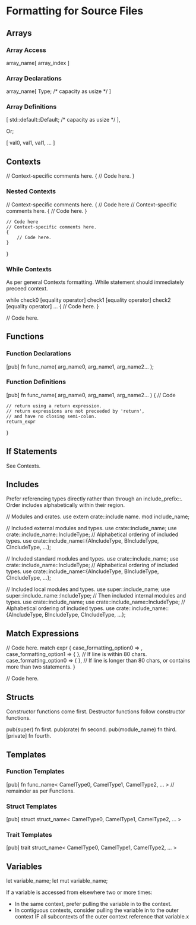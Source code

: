 # Formatting for Source Files

## Arrays

### Array Access

array_name[ array_index ]

### Array Declarations

array_name[ Type; /* capacity as usize */ ]

### Array Definitions

[ std::default::Default; /* capacity as usize */ ],

Or;

[ val0, val1, val1, ... ]

## Contexts

// Context-specific comments here.
{
    // Code here.
}

### Nested Contexts

// Context-specific comments here.
{
    // Code here
    // Context-specific comments here.
    {
        // Code here.
    }

    // Code here
    // Context-specific comments here.
    {
        // Code here.
    }
}

### While Contexts

As per general Contexts formatting. While statement should immediately preceed context.

while check0 [equality operator]
    check1 [equality operator]
    check2 [equality operator]
    ...
{
    // Code here.
}

// Code here.

## Functions

### Function Declarations

[pub] fn func_name( arg_name0, arg_name1, arg_name2... );

### Function Definitions

[pub] fn func_name( arg_name0, arg_name1, arg_name2... )
{
    // Code

    // return using a return expression.
    // return expressions are not preceeded by 'return',
    // and have no closing semi-colon.
    return_expr
}

## If Statements

See Contexts.

## Includes

Prefer referencing types directly rather than through an include_prefix::.
Order includes alphabetically within their region.

// Modules and crates.
use extern crate::include name.
mod include_name;

// Included external modules and types.
use crate::include_name;
use crate::include_name::IncludeType;
// Alphabetical ordering of included types.
use crate::include_name::{AIncludeType, BIncludeType, CIncludeType, ...};

// Included standard modules and types.
use crate::include_name;
use crate::include_name::IncludeType;
// Alphabetical ordering of included types.
use crate::include_name::{AIncludeType, BIncludeType, CIncludeType, ...};

// Included local modules and types.
use super::include_name;
use super::include_name::IncludeType;
// Then included internal modules and types.
use crate::include_name;
use crate::include_name::IncludeType;
// Alphabetical ordering of included types.
use crate::include_name::{AIncludeType, BIncludeType, CIncludeType, ...};

## Match Expressions

// Code here.
match expr {
    case_formatting_option0 => ,
    case_formatting_option1 => { }, // If line is within 80 chars.
    case_formatting_option0 => {
    }, // If line is longer than 80 chars, or contains more than two statements.
}

// Code here.

## Structs

Constructor functions come first.
Destructor functions follow constructor functions.

pub(super) fn first.
pub(crate) fn second.
pub(module_name) fn third.
[private] fn fourth.

## Templates

### Function Templates

[pub] fn func_name< CamelType0, CamelType1, CamelType2, ... > // remainder as per Functions.

### Struct Templates

[pub] struct struct_name< CamelType0, CamelType1, CamelType2, ... >

### Trait Templates

[pub] trait struct_name< CamelType0, CamelType1, CamelType2, ... >

## Variables

let variable_name;
let mut variable_name;

If a variable is accessed from elsewhere two or more times:
* In the same context, prefer pulling the variable in to the context.
* In contiguous contexts, consider pulling the variable in to the outer context IF all subcontexts of the outer context reference that variable.x
